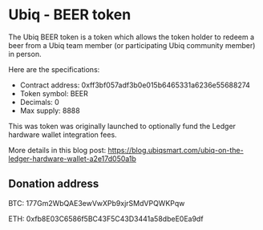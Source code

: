 # Ubiq - BEER token

The Ubiq BEER token is a token which allows the token holder to redeem a beer from a Ubiq team member (or participating Ubiq community member) in person.

Here are the specifications:

* Contract address: 0xff3bf057adf3b0e015b6465331a6236e55688274
* Token symbol: BEER
* Decimals: 0
* Max supply: 8888

This was token was originally launched to optionally fund the Ledger hardware wallet integration fees.

More details in this blog post: https://blog.ubiqsmart.com/ubiq-on-the-ledger-hardware-wallet-a2e17d050a1b

## Donation address

BTC: 177Gm2WbQAE3ewVwXPb9xjrSMdVPQWKPqw

ETH: 0xfb8E03C6586f5BC43F5C43D3441a58dbeE0Ea9df

